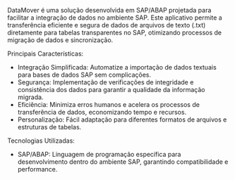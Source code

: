 DataMover é uma solução desenvolvida em SAP/ABAP projetada para facilitar a integração de dados no ambiente SAP. Este aplicativo permite a transferência eficiente e segura de dados de arquivos de texto (.txt) diretamente para tabelas transparentes no SAP, otimizando processos de migração de dados e sincronização.

Principais Características:

- Integração Simplificada: Automatize a importação de dados textuais para bases de dados SAP sem complicações.
- Segurança: Implementação de verificações de integridade e consistência dos dados para garantir a qualidade da informação migrada.
- Eficiência: Minimiza erros humanos e acelera os processos de transferência de dados, economizando tempo e recursos.
- Personalização: Fácil adaptação para diferentes formatos de arquivos e estruturas de tabelas.

Tecnologias Utilizadas:

- SAP/ABAP: Linguagem de programação específica para desenvolvimento dentro do ambiente SAP, garantindo compatibilidade e performance.
